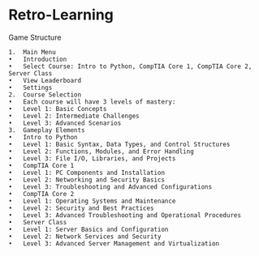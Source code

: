 # Retro-Learning

Game Structure

	1.	Main Menu
	•	Introduction
	•	Select Course: Intro to Python, CompTIA Core 1, CompTIA Core 2, Server Class
	•	View Leaderboard
	•	Settings
	2.	Course Selection
	•	Each course will have 3 levels of mastery:
	•	Level 1: Basic Concepts
	•	Level 2: Intermediate Challenges
	•	Level 3: Advanced Scenarios
	3.	Gameplay Elements
	•	Intro to Python
	•	Level 1: Basic Syntax, Data Types, and Control Structures
	•	Level 2: Functions, Modules, and Error Handling
	•	Level 3: File I/O, Libraries, and Projects
	•	CompTIA Core 1
	•	Level 1: PC Components and Installation
	•	Level 2: Networking and Security Basics
	•	Level 3: Troubleshooting and Advanced Configurations
	•	CompTIA Core 2
	•	Level 1: Operating Systems and Maintenance
	•	Level 2: Security and Best Practices
	•	Level 3: Advanced Troubleshooting and Operational Procedures
	•	Server Class
	•	Level 1: Server Basics and Configuration
	•	Level 2: Network Services and Security
	•	Level 3: Advanced Server Management and Virtualization
